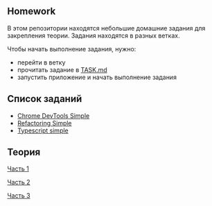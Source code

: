## Homework

В этом репозитории находятся небольшие домашние задания для закрепления теории.
Задания находятся в разных ветках.

Чтобы начать выполнение задания, нужно:
- перейти в ветку
- прочитать задание в [TASK.md](TASK.md)
- запустить приложение и начать выполнение задания

## Список заданий

- [Chrome DevTools Simple][chrome1]
- [Refactoring Simple][refactoring1]
- [Typescript simple][typescript1]

## Теория

[Часть 1][notion1]

[Часть 2][notion2]

[Часть 3][notion3]

[notion1]: https://cultured-ozraraptor-779.notion.site/TCB-frontend-c9c15216e80e4963b0daeef00cef8fda
[notion2]: https://cultured-ozraraptor-779.notion.site/TCB-frontend-2-991049cd2a2e455994a199e23170ce5e
[notion3]: https://cultured-ozraraptor-779.notion.site/TCB-frontend-3-d34b09eec31e47a68d1fcb407e339aec
[chrome1]: https://github.com/Metastasis/homework/tree/chrome-devtools-simple
[refactoring1]: https://github.com/Metastasis/homework/tree/refactoring-simple
[typescript1]: https://github.com/Metastasis/homework/tree/typescript-simple
